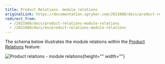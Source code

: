 ```yaml
---
title: Product Relations- module relations
originalLink: https://documentation.spryker.com/2021080/docs/product-relations-module-relations
redirect_from:
  - /2021080/docs/product-relations-module-relations
  - /2021080/docs/en/product-relations-module-relations
---
```


The schema below illustrates the module relations within the [Product Relations](https://documentation.spryker.com/docs/product-relations-feature-overview) feature: 

![Product relations - module relations](https://spryker.s3.eu-central-1.amazonaws.com/docs/Features/Product+Management/Product+Relations/Product+Relations+Feature+Overview/202006.0/product-relations-module-relations.png){height="" width=""}


